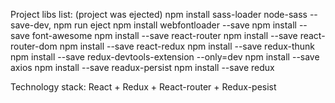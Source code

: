 Project libs list: (project was ejected)
npm install sass-loader node-sass --save-dev, 
npm run eject
npm install webfontloader --save
npm install --save font-awesome
npm install --save react-router
npm install --save react-router-dom
npm install --save react-redux
npm install --save redux-thunk
npm install --save redux-devtools-extension --only=dev
npm install --save axios
npm install --save readux-persist
npm install --save redux

Technology stack:
React + Redux + React-router + Redux-pesist